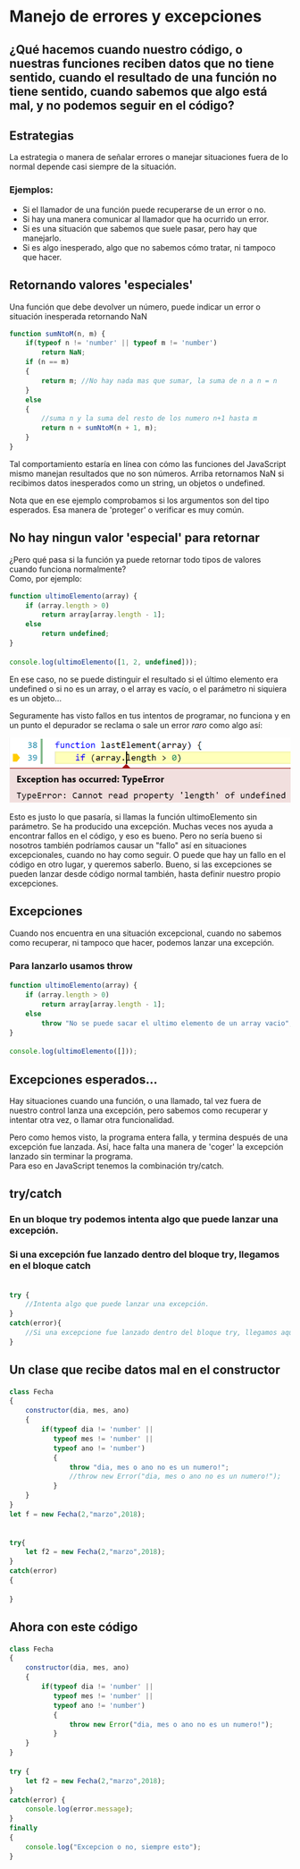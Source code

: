 [//]: # ( spellcheck-language es )
<!-- Global site tag (gtag.js) - Google Analytics -->
<script async src="https://www.googletagmanager.com/gtag/js?id=UA-58458282-5"></script>
<script>
  window.dataLayer = window.dataLayer || [];
  function gtag(){dataLayer.push(arguments);}
  gtag('js', new Date());

  gtag('config', 'UA-58458282-5');
</script>

# Manejo de errores y excepciones

## ¿Qué hacemos cuando nuestro código, o nuestras funciones reciben datos que no tiene sentido, cuando el resultado de una función no tiene sentido, cuando sabemos que algo está mal, y no podemos seguir en el código?

## Estrategias
La estrategia o manera de señalar errores o manejar situaciones fuera de lo normal depende casi siempre de la situación. <br/>
### Ejemplos:
* Si el llamador de una función puede recuperarse de un error o no.
* Si hay una manera comunicar al llamador que ha ocurrido un error.
* Si es una situación que sabemos que suele pasar, pero hay que manejarlo.
* Si es algo inesperado, algo que no sabemos cómo tratar, ni tampoco que hacer.


## Retornando valores 'especiales'
Una función que debe devolver un número, puede indicar un error o situación inesperada retornando NaN
```javascript
function sumNtoM(n, m) {
    if(typeof n != 'number' || typeof m != 'number')
        return NaN;
    if (n == m)
    {
        return m; //No hay nada mas que sumar, la suma de n a n = n
    }
    else
    {
        //suma n y la suma del resto de los numero n+1 hasta m
        return n + sumNtoM(n + 1, m);
    }
}
```
Tal comportamiento estaría en línea con cómo las funciones del JavaScript mismo manejan resultados que no son números.
Arriba retornamos <span class="hljs-literal">NaN</span> si recibimos datos inesperados como un string, un objetos o undefined.

Nota que en ese ejemplo comprobamos si los argumentos son del tipo esperados. Esa manera de 'proteger' o verificar es muy común. 

## No hay ningun valor 'especial' para retornar
¿Pero qué pasa si la función ya puede retornar todo tipos de valores cuando funciona normalmente?<br/>Como, por ejemplo:
```javascript
function ultimoElemento(array) {
    if (array.length > 0)
        return array[array.length - 1];
    else
        return undefined;
}

console.log(ultimoElemento([1, 2, undefined])); 
```

En ese caso, no se puede distinguir el resultado si el último elemento era <span class="hljs-literal">undefined</span> o si no es un array, o el array es vacío, o el parámetro ni siquiera es un objeto...

Seguramente has visto fallos en tus intentos de programar, no funciona y en un punto el depurador se reclama o sale un error _raro_ como algo así:

<img src="./TypeException.png" alt="Exception has occurred: TypeError: Cannot read property 'length' of undefined" title="Exception has occurred: TypeError: Cannot read property 'length' of undefined">

Esto es justo lo que pasaría, si llamas la función  <span class="hljs-title">ultimoElemento</span> sin parámetro. Se ha producido una excepción. Muchas veces nos ayuda a encontrar fallos en el código, y eso es bueno. Pero no sería bueno si nosotros también podríamos causar un "fallo" así en situaciones excepcionales, cuando no hay como seguir. O puede que hay un fallo en el código en otro lugar, y queremos saberlo. Bueno, si las excepciones se pueden lanzar desde código normal también, hasta definir nuestro propio excepciones.

## Excepciones

Cuando nos encuentra en una situación excepcional, cuando no sabemos como recuperar, ni tampoco que hacer, podemos lanzar una excepción. 
### Para lanzarlo usamos <span class="hljs-keyword">throw</span>

```javascript
function ultimoElemento(array) {
    if (array.length > 0)
        return array[array.length - 1];
    else
        throw "No se puede sacar el ultimo elemento de un array vacio";
}

console.log(ultimoElemento([])); 
```

## Excepciones esperados...

Hay situaciones cuando una función, o una llamado, tal vez fuera de nuestro control lanza una excepción, pero sabemos como recuperar y intentar otra vez, o llamar otra funcionalidad. 

Pero como hemos visto, la programa entera falla, y termina después de una excepción fue lanzada.
Así, hace falta una manera de 'coger' la excepción lanzado sin terminar la programa.<br/> 
Para eso en JavaScript tenemos la combinación <span class="hljs-keyword">try/catch</span>.

## <span class="hljs-keyword">try/catch</span>

### En un bloque <span class="hljs-keyword">try</span> podemos intenta algo que puede lanzar una excepción.
### Si una excepción fue lanzado dentro del bloque <span class="hljs-keyword">try</span>, llegamos en el bloque <span class="hljs-keyword">catch</span>

```javascript

try {
    //Intenta algo que puede lanzar una excepción.
}
catch(error){
    //Si una excepcione fue lanzado dentro del bloque try, llegamos aqui
}

```

## Un clase que recibe datos mal en el constructor
```javascript
class Fecha
{
    constructor(dia, mes, ano)
    {
        if(typeof dia != 'number' || 
           typeof mes != 'number' || 
           typeof ano != 'number')
           {
               throw "dia, mes o ano no es un numero!";
               //throw new Error("dia, mes o ano no es un numero!");
           }
    }
}
let f = new Fecha(2,"marzo",2018);


try{
    let f2 = new Fecha(2,"marzo",2018);
}
catch(error)
{
    
}

```

## Ahora con este código

```javascript
class Fecha
{
    constructor(dia, mes, ano)
    {
        if(typeof dia != 'number' || 
           typeof mes != 'number' || 
           typeof ano != 'number')
           {
               throw new Error("dia, mes o ano no es un numero!");
           }
    }
}

try {
    let f2 = new Fecha(2,"marzo",2018);
}
catch(error) {
    console.log(error.message);    
}
finally
{
    console.log("Excepcion o no, siempre esto");
}


```